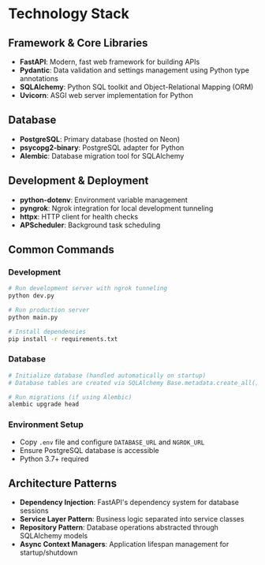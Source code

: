 # Technology Stack

## Framework & Core Libraries
- **FastAPI**: Modern, fast web framework for building APIs
- **Pydantic**: Data validation and settings management using Python type annotations
- **SQLAlchemy**: Python SQL toolkit and Object-Relational Mapping (ORM)
- **Uvicorn**: ASGI web server implementation for Python

## Database
- **PostgreSQL**: Primary database (hosted on Neon)
- **psycopg2-binary**: PostgreSQL adapter for Python
- **Alembic**: Database migration tool for SQLAlchemy

## Development & Deployment
- **python-dotenv**: Environment variable management
- **pyngrok**: Ngrok integration for local development tunneling
- **httpx**: HTTP client for health checks
- **APScheduler**: Background task scheduling

## Common Commands

### Development
```bash
# Run development server with ngrok tunneling
python dev.py

# Run production server
python main.py

# Install dependencies
pip install -r requirements.txt
```

### Database
```bash
# Initialize database (handled automatically on startup)
# Database tables are created via SQLAlchemy Base.metadata.create_all()

# Run migrations (if using Alembic)
alembic upgrade head
```

### Environment Setup
- Copy `.env` file and configure `DATABASE_URL` and `NGROK_URL`
- Ensure PostgreSQL database is accessible
- Python 3.7+ required

## Architecture Patterns
- **Dependency Injection**: FastAPI's dependency system for database sessions
- **Service Layer Pattern**: Business logic separated into service classes
- **Repository Pattern**: Database operations abstracted through SQLAlchemy models
- **Async Context Managers**: Application lifespan management for startup/shutdown